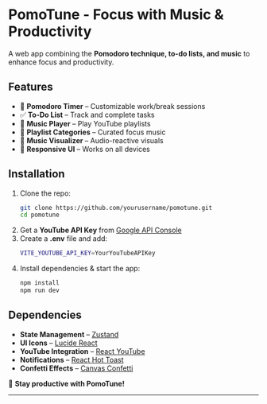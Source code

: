 
# **PomoTune - Focus with Music & Productivity**  

A web app combining the **Pomodoro technique, to-do lists, and music** to enhance focus and productivity.  

## **Features**  
- 📅 **Pomodoro Timer** – Customizable work/break sessions  
- ✅ **To-Do List** – Track and complete tasks  
- 🎵 **Music Player** – Play YouTube playlists  
- 🎼 **Playlist Categories** – Curated focus music  
- 🎇 **Music Visualizer** – Audio-reactive visuals  
- 📱 **Responsive UI** – Works on all devices  

## **Installation**  
1. Clone the repo:  
   ```sh
   git clone https://github.com/yourusername/pomotune.git
   cd pomotune
   ```  
2. Get a **YouTube API Key** from [Google API Console](https://developers.google.com/youtube/v3)  
3. Create a **.env** file and add:  
   ```sh
   VITE_YOUTUBE_API_KEY=YourYouTubeAPIKey
   ```  
4. Install dependencies & start the app:  
   ```sh
   npm install
   npm run dev
   ```  

## **Dependencies**  
- **State Management** – [Zustand](https://github.com/pmndrs/zustand)  
- **UI Icons** – [Lucide React](https://lucide.dev/)  
- **YouTube Integration** – [React YouTube](https://github.com/tjallingt/react-youtube)  
- **Notifications** – [React Hot Toast](https://react-hot-toast.com/)  
- **Confetti Effects** – [Canvas Confetti](https://github.com/catdad/canvas-confetti)  

🚀 **Stay productive with PomoTune!**  

---
